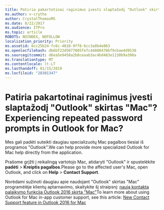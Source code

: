 ```yaml
---
title: Patiria pakartotinai raginimus įvesti slaptažodį "Outlook" skirtas "Mac"?
ms.author: v-crytho
author: CrystalThomasMS
ms.date: 8/22/2017
ms.audience: ITPro
ms.topic: article
ROBOTS: NOINDEX, NOFOLLOW
localization_priority: Priority
ms.assetid: 6cc25b24-fc6c-4810-9ff8-6cc3a8b4e863
ms.openlocfilehash: db6bf22d5077805fefc44880478bf9cbae4d9538
ms.sourcegitcommit: d6ea5e9458a2b8ceaab3ac4bd483e1130b9a398a
ms.translationtype: MT
ms.contentlocale: lt-LT
ms.lasthandoff: 01/15/2019
ms.locfileid: "28301347"
---
```

# <a name="experiencing-repeated-password-prompts-in-outlook-for-mac"></a><span data-ttu-id="f904c-102">Patiria pakartotinai raginimus įvesti slaptažodį "Outlook" skirtas "Mac"?</span><span class="sxs-lookup"><span data-stu-id="f904c-102">Experiencing repeated password prompts in Outlook for Mac?</span></span>

<span data-ttu-id="f904c-103">Mes gali padėti suteikti daugiau specializuotų Mac pagalbos tiesiai iš programos "Outlook".</span><span class="sxs-lookup"><span data-stu-id="f904c-103">We can help provide more specialized Outlook for Mac help directly from the application.</span></span>
  
<span data-ttu-id="f904c-104">Prašome grįžti į reikalingą vartotojo Mac, atidaryti "Outlook" ir spustelėkite **padėti** \> **Kreiptis pagalbos**.</span><span class="sxs-lookup"><span data-stu-id="f904c-104">Please go to the affected user's Mac, open Outlook, and click on **Help** \> **Contact Support**.</span></span>
  
<span data-ttu-id="f904c-105">Norėdami sužinoti daugiau apie naudojant "Outlook" skirtas "Mac" programėlėje klientų aptarnavimo, skaitykite šį straipsnį: [naują kontaktą palaikymo funkcija Outlook 2016 skirta "Mac"](https://support.office.com/article/https://answers.microsoft.com/en-us/msoffice/forum/msoffice_outlook-mso_mac-mso_mac2016/new-contact-support-feature-in-outlook-2016-for/d4fc21c4-25e2-4e10-b943-1fba6542b517.aspx)</span><span class="sxs-lookup"><span data-stu-id="f904c-105">To learn more about using Outlook for Mac in-app customer support, see this article: [New Contact Support feature in Outlook 2016 for Mac](https://support.office.com/article/https://answers.microsoft.com/en-us/msoffice/forum/msoffice_outlook-mso_mac-mso_mac2016/new-contact-support-feature-in-outlook-2016-for/d4fc21c4-25e2-4e10-b943-1fba6542b517.aspx)</span></span>
  

